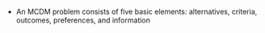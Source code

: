 - An MCDM problem consists of five basic elements: alternatives, criteria, outcomes, preferences, and information